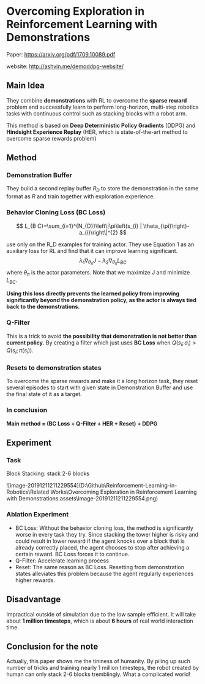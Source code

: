 # Overcoming Exploration in Reinforcement Learning with Demonstrations

Paper: https://arxiv.org/pdf/1709.10089.pdf

website: http://ashvin.me/demoddpg-website/

## Main Idea

They combine **demonstrations** with RL to overcome the **sparse reward** problem and successfully learn to perform long-horizon, multi-step robotics tasks with continuous control such as stacking blocks with a robot arm.

This method is based on **Deep Deterministic Policy Gradients** (DDPG) and **Hindsight Experience Replay** (HER, which is state-of-the-art method to overcome sparse rewards problem)

## Method

### Demonstration Buffer

They build a second replay buffer $R_D$ to store the demonstration in the same format as $R$ and train together with exploration experience.

### Behavior Cloning Loss (BC Loss)

$$
L_{B C}=\sum_{i=1}^{N_{D}}\left\|\pi\left(s_{i} | \theta_{\pi}\right)-a_{i}\right\|^{2}
$$

use only on the R_D examples for training actor. They use Equation 1 as an auxiliary loss for RL and find that it can improve learning significant. 
$$
\lambda_{1} \nabla_{\theta_{\pi}} J-\lambda_{2} \nabla_{\theta_{\pi}} L_{B C}
$$
where $\theta_\pi$ is the actor parameters. Note that we maximize J and minimize $L_{BC}$.

**Using this loss directly prevents the learned policy from improving significantly beyond the demonstration policy, as the actor is always tied back to the demonstrations.**

### Q-Filter

This is a trick to avoid **the possibility that demonstration is not better than current policy**. By creating a filter which just uses **BC Loss** when $Q(s_i;a_i)>Q(s_i;\pi(s_i))$.

### Resets to demonstration states

To overcome the sparse rewards and make it a long horizon task, they reset several episodes to start with given state in Demonstration Buffer and use the final state of it as a target.

### In conclusion

**Main method = (BC Loss + Q-Filter + HER + Reset) + DDPG**

## Experiment

### Task

Block Stacking: stack 2-6 blocks 

![image-20191211211229554](D:\Github\Reinforcement-Learning-in-Robotics\Related Works\Overcoming Exploration in Reinforcement Learning with Demonstrations.assets\image-20191211211229554.png)

### Ablation Experiment 

- BC Loss: Without the behavior cloning loss, the method is significantly worse in every task they try. Since stacking the tower higher is risky and could result in lower reward if the agent knocks over a block that is already correctly placed, the agent chooses to stop after achieving a certain reward. BC Loss forces it to continue.
- Q-Filter: Accelerate learning process
- Reset: The same reason as BC Loss. Resetting from demonstration states alleviates this problem because the agent regularly experiences higher rewards. 

## Disadvantage

Impractical outside of simulation due to the low sample efficient. It will take about **1 million timesteps**, which is about **6 hours** of real world interaction time.

## Conclusion for the note

Actually, this paper shows me the tininess of humanity. By piling up such number of tricks and training nearly 1 million timesteps, the robot created by human can only stack 2-6 blocks tremblingly. What a complicated world!